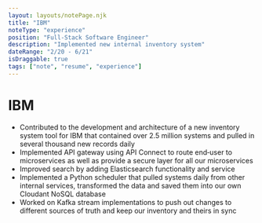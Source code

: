 ```yaml
---
layout: layouts/notePage.njk
title: "IBM"
noteType: "experience"
position: "Full-Stack Software Engineer"
description: "Implemented new internal inventory system"
dateRange: "2/20 - 6/21"
isDraggable: true
tags: ["note", "resume", "experience"]
---
```


# IBM

- Contributed to the development and architecture of a new inventory system tool for IBM that contained over 2.5 million systems and pulled in
  several thousand new records daily
- Implemented API gateway using API Connect to route end‑user to microservices as well as provide a secure layer for all our microservices
- Improved search by adding Elasticsearch functionality and service
- Implemented a Python scheduler that pulled systems daily from other internal services, transformed the data and saved them into our own
  Cloudant NoSQL database
- Worked on Kafka stream implementations to push out changes to different sources of truth and keep our inventory and theirs in sync
